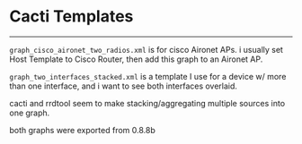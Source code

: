 # Cacti Templates
-----------------
`graph_cisco_aironet_two_radios.xml` is for cisco Aironet APs.  i usually set Host Template to Cisco Router, then add this graph to an Aironet AP.

`graph_two_interfaces_stacked.xml` is a template I use for a device w/ more than one interface, and i want to see both interfaces overlaid.

cacti and rrdtool seem to make stacking/aggregating multiple sources into one graph.

both graphs were exported from 0.8.8b
